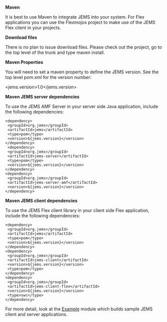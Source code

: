 **Maven**

It is best to use Maven to integrate JEMS into your system. For Flex applications you can use the Flexmojos project to make use of the JEMS Flex client in your projects.

**Download files**

There is no plan to issue download files. Please check out the project, go to
the top level of the trunk and type maven install.

**Maven Properties**

You will need to set a maven property to define the JEMS version. See the top level
pom.xml for the version number:

<jems.version>1.0</jems.version>

**Maven JEMS server dependencies**

To use the JEMS AMF Server in your server side Java application, include the following dependencies:

```
<dependency>
 <groupId>org.jems</groupId>
 <artifactId>jems</artifactId>
 <type>pom</type>
 <version>${jems.version}</version>
</dependency>
 <dependency>
 <groupId>org.jems</groupId>
 <artifactId>jems-server</artifactId>
 <type>pom</type>
 <version>${jems.version}</version>
</dependency>
<dependency>
 <groupId>org.jems</groupId>
 <artifactId>jems-server-amf</artifactId>
 <version>${jems.version}</version>
</dependency>
```
**Maven JEMS client dependencies**

To use the JEMS Flex client library in your client side Flex application, include the following dependencies:

```
<dependency>
 <groupId>org.jems</groupId>
 <artifactId>jems</artifactId>
 <type>pom</type>
 <version>${jems.version}</version>
</dependency>
<dependency>
 <groupId>org.jems</groupId>
 <artifactId>jems-client</artifactId>
 <version>${jems.version}</version>
 <type>pom</type>
</dependency>
<dependency>
 <groupId>org.jems</groupId>
 <artifactId>jems-client-flex</artifactId>
 <version>${jems.version}</version>
 <type>swc</type>
</dependency>
```
For more detail, look at the [Example](Example.md) module which builds sample JEMS client and server applications.